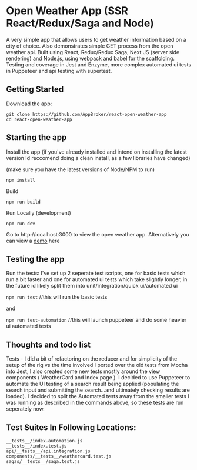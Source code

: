 # Open Weather App (SSR React/Redux/Saga and Node)
A very simple app that allows users to get weather information based on a city of choice. Also demonstrates simple GET process from the open weather api. Built using React, Redux/Redux Saga, Next JS (server side rendering) and Node.js, using webpack and babel for the scaffolding. Testing and coverage in Jest and Enzyme, more complex automated ui tests in Puppeteer and api testing with supertest.

## Getting Started
Download the app:

`git clone https://github.com/AppBroker/react-open-weather-app`  
`cd react-open-weather-app`

## Starting the app
Install the app (if you've already installed and intend on installing the latest version Id reccomend doing a clean install, as a few libraries have changed)

(make sure you have the latest versions of Node/NPM to run)

`npm install`


Build


`npm run build`


Run Locally (development)


`npm run dev`


Go to http://localhost:3000 to view the open weather app. Alternatively you can view a [demo](http://open-weather-app.eu-gb.mybluemix.net) here

## Testing the app
Run the tests:
I've set up 2 seperate test scripts, one for basic tests which run a bit faster and one for automated ui tests which take slightly longer, in the future id likely split them into unit/integration/quick ui/automated ui

`npm run test` 		//this will run the basic tests

and 

`npm run test-automation` 		//this will launch puppeteer and do some heavier ui automated tests

## Thoughts and todo list
Tests - I did a bit of refactoring on the reducer and for simplicity of the setup of the rig vs the time involved I ported over the old tests from Mocha into Jest, I also created some new tests mostly around the view components ( WeatherCard and Index page ). I decided to use Puppeteer to automate the UI testing of a search result being applied (populating the search input and submitting the search...and ultimately checking results are loaded). I decided to split the Automated tests away from the smaller tests I was running as described in the commands above, so these tests are run seperately now.

## Test Suites In Following Locations:
`__tests__/index.automation.js`  
`__tests__/index.test.js`  
`api/__tests__/api.integration.js`  
`components/__tests__/weathercard.test.js`  
`sagas/__tests__/saga.test.js`  

